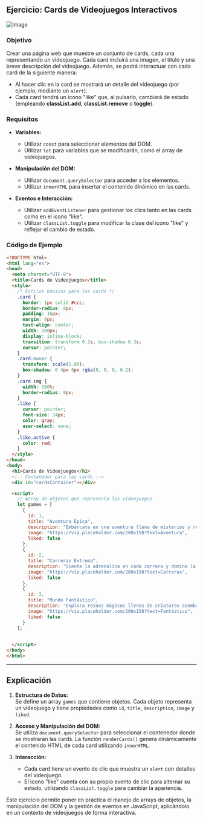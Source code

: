 

## Ejercicio: Cards de Videojuegos Interactivos
![image](https://github.com/user-attachments/assets/355acdca-66c1-458c-bda2-185d5f8b5a9b)

### Objetivo

Crear una página web que muestre un conjunto de cards, cada una representando un videojuego. Cada card incluirá una imagen, el título y una breve descripción del videojuego. Además, se podrá interactuar con cada card de la siguiente manera:
- Al hacer clic en la card se mostrará un detalle del videojuego (por ejemplo, mediante un `alert`).
- Cada card tendrá un icono "like" que, al pulsarlo, cambiará de estado (empleando **classList.add**, **classList.remove** o **toggle**).

### Requisitos

- **Variables:**  
  - Utilizar `const` para seleccionar elementos del DOM.
  - Utilizar `let` para variables que se modificarán, como el array de videojuegos.

- **Manipulación del DOM:**  
  - Utilizar `document.querySelector` para acceder a los elementos.
  - Utilizar `innerHTML` para insertar el contenido dinámico en las cards.

- **Eventos e Interacción:**  
  - Utilizar `addEventListener` para gestionar los clics tanto en las cards como en el icono "like".
  - Utilizar `classList.toggle` para modificar la clase del icono "like" y reflejar el cambio de estado.

### Código de Ejemplo

```html
<!DOCTYPE html>
<html lang="es">
<head>
  <meta charset="UTF-8">
  <title>Cards de Videojuegos</title>
  <style>
    /* Estilos básicos para las cards */
    .card {
      border: 1px solid #ccc;
      border-radius: 8px;
      padding: 16px;
      margin: 8px;
      text-align: center;
      width: 200px;
      display: inline-block;
      transition: transform 0.3s, box-shadow 0.3s;
      cursor: pointer;
    }
    .card:hover {
      transform: scale(1.05);
      box-shadow: 0 4px 8px rgba(0, 0, 0, 0.2);
    }
    .card img {
      width: 100%;
      border-radius: 8px;
    }
    .like {
      cursor: pointer;
      font-size: 24px;
      color: gray;
      user-select: none;
    }
    .like.active {
      color: red;
    }
  </style>
</head>
<body>
  <h1>Cards de Videojuegos</h1>
  <!-- Contenedor para las cards -->
  <div id="cardsContainer"></div>

  <script>
    // Array de objetos que representa los videojuegos
    let games = [
      {
        id: 1,
        title: "Aventura Épica",
        description: "Embárcate en una aventura llena de misterios y retos.",
        image: "https://via.placeholder.com/200x150?text=Aventura",
        liked: false
      },
      {
        id: 2,
        title: "Carreras Extrema",
        description: "Siente la adrenalina en cada carrera y domina la pista.",
        image: "https://via.placeholder.com/200x150?text=Carreras",
        liked: false
      },
      {
        id: 3,
        title: "Mundo Fantástico",
        description: "Explora reinos mágicos llenos de criaturas asombrosas.",
        image: "https://via.placeholder.com/200x150?text=Fantástico",
        liked: false
      }
    ];

    
  </script>
</body>
</html>
```

---

## Explicación

1. **Estructura de Datos:**  
   Se define un array `games` que contiene objetos. Cada objeto representa un videojuego y tiene propiedades como `id`, `title`, `description`, `image` y `liked`.

2. **Acceso y Manipulación del DOM:**  
   Se utiliza `document.querySelector` para seleccionar el contenedor donde se mostrarán las cards. La función `renderCards()` genera dinámicamente el contenido HTML de cada card utilizando `innerHTML`.

3. **Interacción:**  
   - Cada card tiene un evento de clic que muestra un `alert` con detalles del videojuego.  
   - El icono "like" cuenta con su propio evento de clic para alternar su estado, utilizando `classList.toggle` para cambiar la apariencia.

Este ejercicio permite poner en práctica el manejo de arrays de objetos, la manipulación del DOM y la gestión de eventos en JavaScript, aplicándolo en un contexto de videojuegos de forma interactiva.
